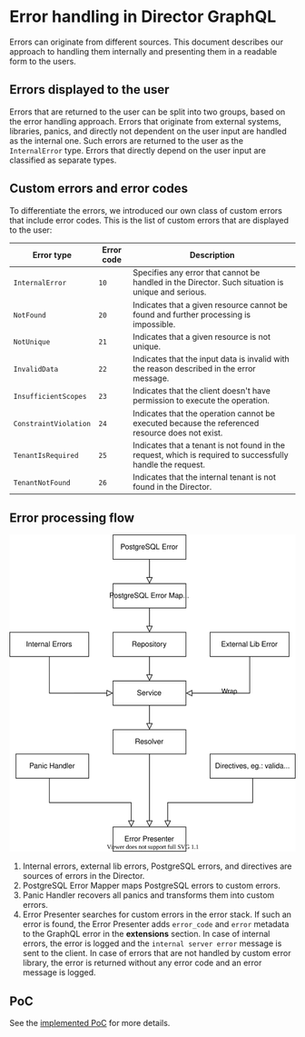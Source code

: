 # Error handling in Director GraphQL

Errors can originate from different sources. This document describes our approach to handling them internally and presenting them in a readable form to the users.

## Errors displayed to the user

Errors that are returned to the user can be split into two groups, based on the error handling approach. Errors that originate from external systems, libraries, panics, and directly not dependent on the user input are handled as the internal one. Such errors are returned to the user as the `InternalError` type. Errors that directly depend on the user input are classified as separate types.

## Custom errors and error codes

To differentiate the errors, we introduced our own class of custom errors that include error codes.
This is the list of custom errors that are displayed to the user:

| Error type             | Error code    |                            Description                                                                      |
|------------------------|---------------|-------------------------------------------------------------------------------------------------------------|
| `InternalError`        | `10`          | Specifies any error that cannot be handled in the Director. Such situation is unique and serious.           |
| `NotFound`             | `20`          | Indicates that a given resource cannot be found and further processing is impossible.                       |
| `NotUnique`            | `21`          | Indicates that a given resource is not unique.                                                              |
| `InvalidData`          | `22`          | Indicates that the input data is invalid with the reason described in the error message.                    | 
| `InsufficientScopes`   | `23`          | Indicates that the client doesn't have permission to execute the operation.                                 |
| `ConstraintViolation`  | `24`          | Indicates that the operation cannot be executed because the referenced resource does not exist.                  |
| `TenantIsRequired`     | `25`          | Indicates that a tenant is not found in the request, which is required to successfully handle the request. |
| `TenantNotFound`       | `26`          | Indicates that the internal tenant is not found in the Director.                                            |

## Error processing flow

![](error-handling.svg)
1. Internal errors, external lib errors, PostgreSQL errors, and directives are sources of errors in the Director.
2. PostgreSQL Error Mapper maps PostgreSQL errors to custom errors.
3. Panic Handler recovers all panics and transforms them into custom errors.
3. Error Presenter searches for custom errors in the error stack. 
If such an error is found, the Error Presenter adds `error_code` and `error` metadata to the GraphQL error in the **extensions** section.
In case of internal errors, the error is logged and the `internal server error` message is sent to the client.
In case of errors that are not handled by custom error library, the error is returned without any error code and an error message is logged.

## PoC

See the [implemented PoC](https://github.com/kyma-incubator/compass/pull/1366) for more details.
